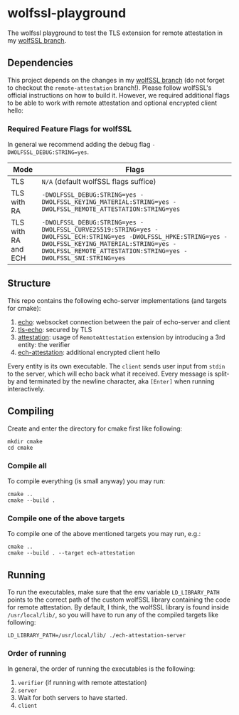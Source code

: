 # wolfssl-playground

The wolfssl playground to test the TLS extension for remote attestation in
my [wolfSSL branch](https://github.com/joeftiger/wolfssl/tree/remote-attestation).

## Dependencies

This project depends on the changes in
my [wolfSSL branch](https://github.com/joeftiger/wolfssl/tree/remote-attestation) (do not forget to checkout the
`remote-attestation` branch!).
Please follow wolfSSL's official instructions on how to build it.
However, we required additional flags to be able to work with remote attestation and optional encrypted client hello:

### Required Feature Flags for wolfSSL

In general we recommend adding the debug flag `-DWOLFSSL_DEBUG:STRING=yes`.

| Mode                | Flags                                                                                                                                                                                                                 |
|---------------------|-----------------------------------------------------------------------------------------------------------------------------------------------------------------------------------------------------------------------|
| TLS                 | `N/A` (default wolfSSL flags suffice)                                                                                                                                                                                 |
| TLS with RA         | `-DWOLFSSL_DEBUG:STRING=yes -DWOLFSSL_KEYING_MATERIAL:STRING=yes -DWOLFSSL_REMOTE_ATTESTATION:STRING=yes`                                                                                                             |
| TLS with RA and ECH | `-DWOLFSSL_DEBUG:STRING=yes -DWOLFSSL_CURVE25519:STRING=yes -DWOLFSSL_ECH:STRING=yes -DWOLFSSL_HPKE:STRING=yes -DWOLFSSL_KEYING_MATERIAL:STRING=yes -DWOLFSSL_REMOTE_ATTESTATION:STRING=yes -DWOLFSSL_SNI:STRING=yes` |

## Structure

This repo contains the following echo-server implementations (and targets for cmake):

1. [echo](./echo): websocket connection between the pair of echo-server and client
2. [tls-echo](./tls-echo): secured by TLS
3. [attestation](./attestation): usage of `RemoteAttestation` extension by introducing a 3rd entity: the verifier
4. [ech-attestation](./ech-attestation): additional encrypted client hello

Every entity is its own executable.
The `client` sends user input from `stdin` to the server, which will echo back what it received.
Every message is split-by and terminated by the newline character, aka `[Enter]` when running interactively.

## Compiling

Create and enter the directory for cmake first like following:

```shell
mkdir cmake
cd cmake
```

### Compile all

To compile everything (is small anyway) you may run:

```shell
cmake ..
cmake --build .
```

### Compile one of the above targets

To compile one of the above mentioned targets you may run, e.g.:

```shell
cmake ..
cmake --build . --target ech-attestation
```

## Running

To run the executables, make sure that the env variable `LD_LIBRARY_PATH` points to the correct path of the custom
wolfSSL library containing the code for remote attestation.
By default, I think, the wolfSSL library is found inside `/usr/local/lib/`, so you will have to run any of the compiled
targets like following:

```shell
LD_LIBRARY_PATH=/usr/local/lib/ ./ech-attestation-server
```

### Order of running

In general, the order of running the executables is the following:

1. `verifier` (if running with remote attestation)
2. `server`
3. Wait for both servers to have started.
4. `client`